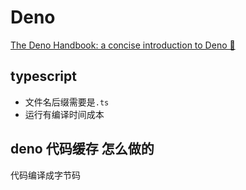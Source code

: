 # Deno

[The Deno Handbook: a concise introduction to Deno 🦕](https://flaviocopes.com/deno/)

## typescript

- 文件名后缀需要是`.ts`
- 运行有编译时间成本

## deno 代码缓存 怎么做的

代码编译成字节码